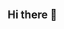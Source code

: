 ## Hi there 👋

<!--
**bryanchiru/bryanchiru** is a ✨ _special_ ✨ repository because its `README.md` (this file) appears on your GitHub profile.
¡Absolutamente! Aquí tienes el código completo de la página web, unificado en un solo bloque de texto.

Este formato está diseñado para que lo copies y pegues en dos archivos separados en tu repositorio de GitHub:

index.html (para la estructura)

style.css (para los estilos)

📄 Código Completo Unificado
1. Contenido del archivo index.html
HTML

<!DOCTYPE html>
<html lang="es">
<head>
    <meta charset="UTF-8">
    <meta name="viewport" content="width=device-width, initial-scale=1.0">
    <title>Josué M. - Estudiante de IA</title>

    <link rel="stylesheet" href="style.css">

    <link href="https://fonts.googleapis.com/css2?family=Roboto:wght@400;700&display=swap" rel="stylesheet">
</head>
<body>

    <header class="top-bar">
        <div class="container">
            <div class="logo">IA-ULAT</div>
        </div>
    </header>

    <section id="inicio" class="hero-claude">
        <div class="content-wrapper">
            <p class="subtitle">Estudiante de Inteligencia Artificial</p>
            <h1>Hola, soy <span>Josué M.</span></h1>
            <p class="tagline">Combino tecnología, datos e innovación.</p>

            <p class="description">
                Soy estudiante de Inteligencia Artificial en la Universidad Latina de Panamá, con una fuerte pasión por el aprendizaje automático, el análisis de datos y el desarrollo de soluciones inteligentes. Me interesa especialmente la aplicación de IA en problemas reales, desde clasificación y regresión hasta proyectos más complejos que integren múltiples técnicas de machine learning.
            </p>

            <a href="#proyectos" class="btn-proyectos">
                Ver Proyectos →
            </a>

            <div class="scroll-indicator"></div>
        </div>
    </section>

    <section id="proyectos" class="projects-section">
        <div class="content-wrapper">
            <h2>Proyectos y Trabajos</h2>
            <p class="section-subtitle">
                Repositorio de tareas y laboratorios del curso de IA
            </p>

            <div class="project-grid">

                <div class="project-card">
                    <div class="card-icon book-icon"></div>
                    <h3>Repositorio & Overview</h3>
                    <p class="card-description">
                        Configuración inicial del repositorio GitHub y documentación general del proyecto de Inteligencia Artificial.
                    </p>
                    <a href="#" class="btn-card-link">
                        Ver proyecto →
                    </a>
                </div>

                <div class="project-card">
                    <div class="card-icon brain-icon"></div>
                    <h3>Clasificación Binaria</h3>
                    <p class="card-description">
                        Implementación de algoritmos de clasificación binaria utilizando machine learning y análisis de datos.
                    </p>
                    <a href="#" class="btn-card-link">
                        Ver proyecto →
                    </a>
                </div>

                <div class="project-card">
                    <div class="card-icon chart-icon"></div>
                    <h3>Regresión</h3>
                    <p class="card-description">
                        Modelos de regresión para predicción de valores continuos y análisis estadístico de datos.
                    </p>
                    <a href="#" class="btn-card-link">
                        Ver proyecto →
                    </a>
                </div>

                <div class="project-card">
                    <div class="card-icon test-tube-icon"></div>
                    <h3>WebPage Lab</h3>
                    <p class="card-description">
                        Desarrollo de página web para presentación del portafolio de proyectos de IA.
                    </p>
                    <a href="#" class="btn-card-link">
                        Ver proyecto →
                    </a>
                </div>

            </div>
        </div>
    </section>

    <footer id="contacto">
        <div class="content-wrapper">
            <h2>Josué M.</h2>
            <p>Estudiante de Inteligencia Artificial</p>
            <p>Universidad Latina de Panamá</p>

            <div class="footer-icons">
                <a href="#proyectos" class="footer-link folder-icon" aria-label="Ir a Proyectos"></a>

                <a href="mailto:tu.correo@ejemplo.com" class="footer-link email-icon" aria-label="Enviar Correo"></a>

                <a href="#inicio" class="footer-link up-arrow-icon" aria-label="Volver Arriba"></a>
            </div>

            <p class="copyright">&copy; 2025 Josué M. – Todos los derechos reservados</p>
        </div>
    </footer>

</body>
</html>
2. Contenido del archivo style.css
CSS

/* Variables de color (ajustadas para el diseño) */
:root {
    --color-morado-oscuro: #2e084d;
    --color-morado-claro: #5a3c96;
    --color-blanco: #ffffff;
    --color-texto: #333;
    --color-acento: #4a90e2; /* Azul para resaltar Josué M. y enlaces */
    --color-fondo-claro: #eee;
}

/* -------------------- Estilos Generales y Reseteo -------------------- */
* {
    box-sizing: border-box;
    margin: 0;
    padding: 0;
}

body {
    font-family: 'Roboto', sans-serif;
    color: var(--color-blanco);
    background-color: var(--color-morado-oscuro);
}

.container {
    max-width: 1100px;
    margin: auto;
    padding: 0 20px;
}

.content-wrapper {
    max-width: 600px; /* Ancho máximo para el contenido principal (simula un móvil) */
    margin: 0 auto;
    padding: 0 20px;
}

/* -------------------- 1. Cabecera (IA-ULAT) -------------------- */
.top-bar {
    background-color: #1f2a36; /* Color oscuro para la barra superior, diferente al fondo principal */
    padding: 15px 0;
    text-align: left;
    position: relative;
    z-index: 10;
}

.top-bar .logo {
    font-weight: 700;
    font-size: 1.2rem;
    padding-left: 20px;
}

/* -------------------- 2. Sección Hero (Fondo Degradado) -------------------- */
.hero-claude {
    /* Fondo degradado similar al de la imagen */
    background: linear-gradient(180deg, var(--color-morado-claro) 0%, var(--color-morado-oscuro) 100%);
    padding: 40px 0 80px 0;
    min-height: 85vh;
    position: relative;
    text-align: center;
}

.hero-claude .subtitle {
    font-size: 1rem;
    opacity: 0.8;
    margin-bottom: 5px;
}

.hero-claude h1 {
    font-size: 2.5rem;
    font-weight: 700;
    margin-bottom: 10px;
}

.hero-claude h1 span {
    color: var(--color-acento); /* Color para resaltar el nombre */
}

.hero-claude .tagline {
    font-size: 1.2rem;
    margin-bottom: 30px;
    opacity: 0.9;
}

.hero-claude .description {
    font-size: 1.1rem;
    line-height: 1.6;
    text-align: justify;
    margin-bottom: 40px;
    padding: 0 10px;
}

/* Botón "Ver Proyectos" */
.btn-proyectos {
    display: inline-flex;
    justify-content: center;
    align-items: center;
    width: 250px;
    padding: 15px 30px;
    background-color: var(--color-blanco);
    color: var(--color-morado-oscuro);
    text-decoration: none;
    font-weight: 700;
    font-size: 1.1rem;
    border-radius: 50px;
    box-shadow: 0 4px 10px rgba(0, 0, 0, 0.2);
    transition: all 0.3s;
}

.btn-proyectos:hover {
    box-shadow: 0 6px 15px rgba(0, 0, 0, 0.3);
    transform: translateY(-2px);
}

.scroll-indicator {
    width: 20px;
    height: 5px;
    background-color: var(--color-blanco);
    opacity: 0.5;
    border-radius: 5px;
    position: absolute;
    bottom: 20px;
    left: 50%;
    transform: translateX(-50%);
}

/* -------------------- 3. Sección de Proyectos -------------------- */
.projects-section {
    background-color: var(--color-morado-oscuro);
    padding: 60px 0;
    text-align: center;
}

.projects-section h2 {
    font-size: 2rem;
    font-weight: 700;
    color: var(--color-blanco);
    margin-bottom: 5px;
}

.projects-section .section-subtitle {
    font-size: 1.1rem;
    opacity: 0.7;
    margin-bottom: 40px;
    color: var(--color-blanco);
}

.project-grid {
    display: flex;
    flex-direction: column;
    align-items: center;
    gap: 20px;
}

/* Estilo de la Tarjeta de Proyecto */
.project-card {
    background-color: var(--color-blanco);
    color: var(--color-texto);
    padding: 30px;
    width: 100%;
    max-width: 500px;
    border-radius: 15px;
    text-align: left;
    box-shadow: 0 4px 15px rgba(0, 0, 0, 0.1);
    transition: transform 0.3s;
}

.project-card:hover {
    transform: translateY(-5px);
}

/* -------------------- Iconos de las Tarjetas (Placeholders) -------------------- */
.card-icon {
    width: 40px;
    height: 40px;
    border-radius: 5px;
    margin-bottom: 15px;
    /* Para simular la forma del icono, se usa background-color */
}

.book-icon {
    background-color: #2196f3; /* Azul para libro */
}

.brain-icon {
    background-color: #e91e63; /* Rosa para cerebro */
}

.chart-icon {
    background: linear-gradient(90deg, #d32f2f 0%, #388e3c 45%, #1976d2 100%); /* Colores para gráfico */
}

.test-tube-icon {
    background-color: #00bcd4; /* Cyan para tubo de ensayo */
}

.project-card h3 {
    font-size: 1.5rem;
    margin-bottom: 10px;
}

.project-card .card-description {
    font-size: 1rem;
    line-height: 1.5;
    color: #666;
    margin-bottom: 20px;
}

/* Enlace "Ver proyecto →" */
.btn-card-link {
    color: var(--color-acento);
    text-decoration: none;
    font-weight: 700;
    transition: color 0.3s;
}

.btn-card-link:hover {
    color: var(--color-morado-claro);
}

/* -------------------- 4. Pie de Página (Footer) -------------------- */
footer {
    background-color: #2b3e50;
    color: var(--color-secundario);
    padding: 40px 0 20px 0;
    text-align: center;
}

footer h2 {
    font-size: 1.8rem;
    font-weight: 700;
    margin-bottom: 5px;
    color: var(--color-blanco);
}

footer p {
    margin-bottom: 5px;
    opacity: 0.9;
}

.footer-icons {
    display: flex;
    justify-content: center;
    gap: 30px;
    margin: 20px 0;
}
/* Estilo para los Iconos del Footer */
.footer-link {
    display: block;
    width: 35px;
    height: 35px;
    border-radius: 5px;
    background-color: rgba(255, 255, 255, 0.1);
    transition: background-color 0.3s;
}

.footer-link:hover {
    background-color: rgba(255, 255, 255, 0.2);
}

/* Colores y formas para simular los iconos */
.folder-icon {
    background-color: #fbc02d; /* Carpeta */
}

.email-icon {
    background-color: #e57373; /* Correo */
}

.up-arrow-icon {
    background-color: #64b5f6; /* Flecha */
}

.copyright {
    font-size: 0.8rem;
    margin-top: 15px;
    opacity: 0.6;
}

/* -------------------- Adaptación a Móviles -------------------- */
@media (max-width: 650px) {
    .content-wrapper {
        padding: 0 10px;
    }
    
    .hero-claude h1 {
        font-size: 2rem;
    }

    .hero-claude .description {
        font-size: 1rem;
    }
    
    .project-card {
        padding: 20px;
    }
}
